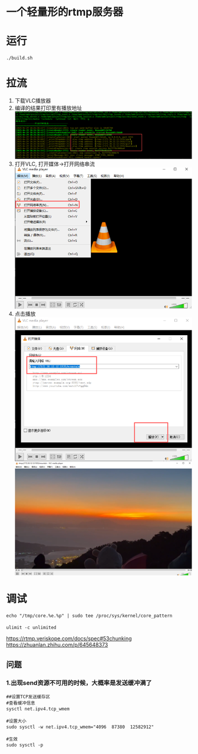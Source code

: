 # 一个轻量形的rtmp服务器
# 运行
```
./build.sh
```

# 拉流
1. 下载VLC播放器
2. 编译的结果打印里有播放地址
![](./resources/1.png)
3. 打开VLC, 打开媒体->打开网络串流
![](./resources/2.png)
4. 点击播放
![](./resources/3.png)
![](./resources/4.png)

# 调试
```
echo "/tmp/core.%e.%p" | sudo tee /proc/sys/kernel/core_pattern

ulimit -c unlimited
```
https://rtmp.veriskope.com/docs/spec#53chunking
https://zhuanlan.zhihu.com/p/645648373


## 问题
### 1.出现send资源不可用的时候，大概率是发送缓冲满了
```
##设置TCP发送缓存区
#查看缓冲信息
sysctl net.ipv4.tcp_wmem

#设置大小
sudo sysctl -w net.ipv4.tcp_wmem="4096  87380  12582912"

#生效
sudo sysctl -p


```
